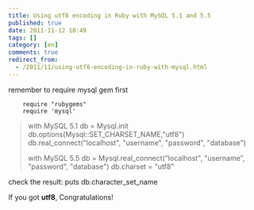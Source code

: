 ```yaml
---
title: Using utf8 encoding in Ruby with MySQL 5.1 and 5.5
published: true
date: 2011-11-12 18:49
tags: []
category: [en]
comments: true
redirect_from:
  - /2011/11/using-utf8-encoding-in-ruby-with-mysql.html
---
```



remember to require mysql gem first

		require "rubygems"
		require 'mysql'


> with MySQL 5.1
> 		db = Mysql.init
> 		db.options(Mysql::SET_CHARSET_NAME,"utf8")
> 		db.real_connect("localhost", "username", "password", "database")
>
> with MySQL 5.5
> 		db = Mysql.real_connect("localhost", "username", "password", "database")
> 		db.charset = "utf8"
>


check the result:
		puts db.character_set_name

If you got **utf8**, Congratulations!



